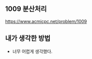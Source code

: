 ## 1009 분산처리

<https://www.acmicpc.net/problem/1009>

## 내가 생각한 방법

<!-- ![이미지](./img.png) -->

- 너무 어렵게 생각했다.
